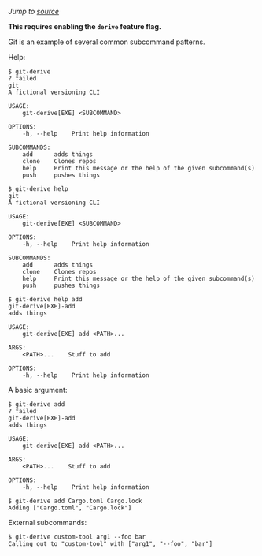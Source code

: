 *Jump to [source](git-derive.rs)*

**This requires enabling the `derive` feature flag.**

Git is an example of several common subcommand patterns.

Help:
```console
$ git-derive
? failed
git 
A fictional versioning CLI

USAGE:
    git-derive[EXE] <SUBCOMMAND>

OPTIONS:
    -h, --help    Print help information

SUBCOMMANDS:
    add      adds things
    clone    Clones repos
    help     Print this message or the help of the given subcommand(s)
    push     pushes things

$ git-derive help
git 
A fictional versioning CLI

USAGE:
    git-derive[EXE] <SUBCOMMAND>

OPTIONS:
    -h, --help    Print help information

SUBCOMMANDS:
    add      adds things
    clone    Clones repos
    help     Print this message or the help of the given subcommand(s)
    push     pushes things

$ git-derive help add
git-derive[EXE]-add 
adds things

USAGE:
    git-derive[EXE] add <PATH>...

ARGS:
    <PATH>...    Stuff to add

OPTIONS:
    -h, --help    Print help information

```

A basic argument:
```console
$ git-derive add
? failed
git-derive[EXE]-add 
adds things

USAGE:
    git-derive[EXE] add <PATH>...

ARGS:
    <PATH>...    Stuff to add

OPTIONS:
    -h, --help    Print help information

$ git-derive add Cargo.toml Cargo.lock
Adding ["Cargo.toml", "Cargo.lock"]

```

External subcommands:
```console
$ git-derive custom-tool arg1 --foo bar
Calling out to "custom-tool" with ["arg1", "--foo", "bar"]

```
